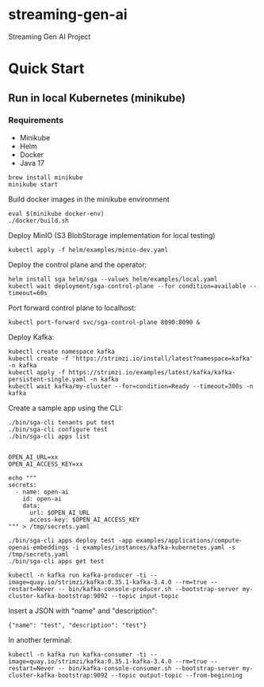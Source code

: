 # streaming-gen-ai
Streaming Gen AI Project

# Quick Start

## Run in local Kubernetes (minikube)

### Requirements
- Minikube
- Helm
- Docker
- Java 17


```
brew install minikube
minikube start
```

Build docker images in the minikube environment

```
eval $(minikube docker-env)
./docker/build.sh
```

Deploy MinIO (S3 BlobStorage implementation for local testing)

```
kubectl apply -f helm/examples/minio-dev.yaml
```

Deploy the control plane and the operator:

```
helm install sga helm/sga --values helm/examples/local.yaml
kubectl wait deployment/sga-control-plane --for condition=available --timeout=60s
```

Port forward control plane to localhost:
```
kubectl port-forward svc/sga-control-plane 8090:8090 &
```

Deploy Kafka:
```
kubectl create namespace kafka
kubectl create -f 'https://strimzi.io/install/latest?namespace=kafka' -n kafka
kubectl apply -f https://strimzi.io/examples/latest/kafka/kafka-persistent-single.yaml -n kafka
kubectl wait kafka/my-cluster --for=condition=Ready --timeout=300s -n kafka  
```

Create a sample app using the CLI:
```
./bin/sga-cli tenants put test
./bin/sga-cli configure test
./bin/sga-cli apps list


OPEN_AI_URL=xx
OPEN_AI_ACCESS_KEY=xx

echo """
secrets:
  - name: open-ai
    id: open-ai
    data:
      url: $OPEN_AI_URL
      access-key: $OPEN_AI_ACCESS_KEY
""" > /tmp/secrets.yaml

./bin/sga-cli apps deploy test -app examples/applications/compute-openai-embeddings -i examples/instances/kafka-kubernetes.yaml -s /tmp/secrets.yaml 
./bin/sga-cli apps get test

kubectl -n kafka run kafka-producer -ti --image=quay.io/strimzi/kafka:0.35.1-kafka-3.4.0 --rm=true --restart=Never -- bin/kafka-console-producer.sh --bootstrap-server my-cluster-kafka-bootstrap:9092 --topic input-topic
```

Insert a JSON with "name" and "description":

```
{"name": "test", "description": "test"}
```

In another terminal:

```
kubectl -n kafka run kafka-consumer -ti --image=quay.io/strimzi/kafka:0.35.1-kafka-3.4.0 --rm=true --restart=Never -- bin/kafka-console-consumer.sh --bootstrap-server my-cluster-kafka-bootstrap:9092 --topic output-topic --from-beginning
```








